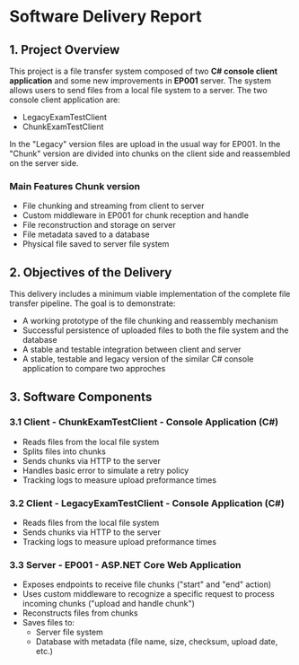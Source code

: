 # Software Delivery Report

## 1. Project Overview

This project is a file transfer system composed of two **C# console client application** and some new improvements in **EP001** server. The system allows users to send files from a local file system to a server. 
The two console client application are:

- LegacyExamTestClient
- ChunkExamTestClient

In the "Legacy" version files are upload in the usual way for EP001.
In the "Chunk" version are divided into chunks on the client side and reassembled on the server side.

### Main Features Chunk version

- File chunking and streaming from client to server
- Custom middleware in EP001 for chunk reception and handle
- File reconstruction and storage on server
- File metadata saved to a database
- Physical file saved to server file system

## 2. Objectives of the Delivery

This delivery includes a minimum viable implementation of the complete file transfer pipeline. The goal is to demonstrate:

- A working prototype of the file chunking and reassembly mechanism
- Successful persistence of uploaded files to both the file system and the database
- A stable and testable integration between client and server
- A stable, testable and legacy version of the similar C# console application to compare two approches

## 3. Software Components

### 3.1 Client - ChunkExamTestClient - Console Application (C#)

- Reads files from the local file system
- Splits files into chunks
- Sends chunks via HTTP to the server
- Handles basic error to simulate a retry policy
- Tracking logs to measure upload preformance times

### 3.2 Client - LegacyExamTestClient - Console Application (C#)

- Reads files from the local file system
- Sends chunks via HTTP to the server
- Tracking logs to measure upload preformance times

### 3.3 Server - EP001 - ASP.NET Core Web Application

- Exposes endpoints to receive file chunks ("start" and "end" action)
- Uses custom middleware to recognize a specific request to process incoming chunks ("upload and handle chunk")
- Reconstructs files from chunks
- Saves files to:
  - Server file system
  - Database with metadata (file name, size, checksum, upload date, etc.)

